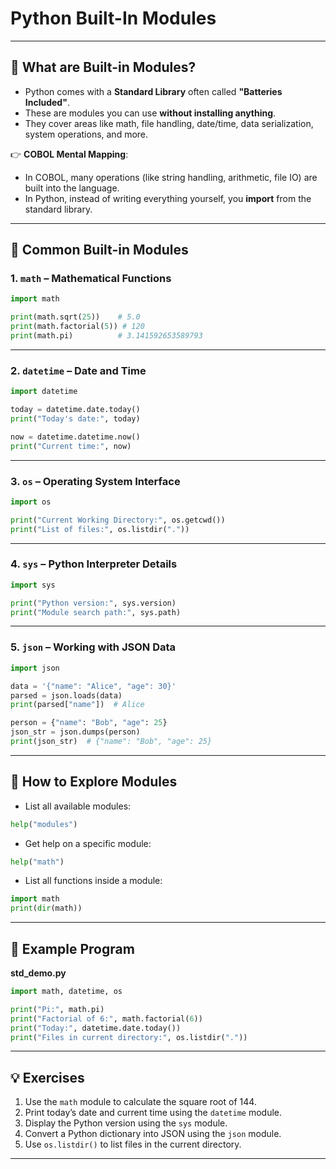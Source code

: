 # Python Built-In Modules

---

## 🔹 What are Built-in Modules?
- Python comes with a **Standard Library** often called **"Batteries Included"**.  
- These are modules you can use **without installing anything**.  
- They cover areas like math, file handling, date/time, data serialization, system operations, and more.  

👉 **COBOL Mental Mapping**:  
- In COBOL, many operations (like string handling, arithmetic, file IO) are built into the language.  
- In Python, instead of writing everything yourself, you **import** from the standard library.  

---

## 🔹 Common Built-in Modules

### 1. `math` – Mathematical Functions
```python
import math

print(math.sqrt(25))    # 5.0
print(math.factorial(5)) # 120
print(math.pi)          # 3.141592653589793
```

---

### 2. `datetime` – Date and Time
```python
import datetime

today = datetime.date.today()
print("Today's date:", today)

now = datetime.datetime.now()
print("Current time:", now)
```

---

### 3. `os` – Operating System Interface
```python
import os

print("Current Working Directory:", os.getcwd())
print("List of files:", os.listdir("."))
```

---

### 4. `sys` – Python Interpreter Details
```python
import sys

print("Python version:", sys.version)
print("Module search path:", sys.path)
```

---

### 5. `json` – Working with JSON Data
```python
import json

data = '{"name": "Alice", "age": 30}'
parsed = json.loads(data)
print(parsed["name"])  # Alice

person = {"name": "Bob", "age": 25}
json_str = json.dumps(person)
print(json_str)  # {"name": "Bob", "age": 25}
```

---

## 🔹 How to Explore Modules
- List all available modules:
```python
help("modules")
```

- Get help on a specific module:
```python
help("math")
```

- List all functions inside a module:
```python
import math
print(dir(math))
```

---

## 🔹 Example Program

**std_demo.py**
```python
import math, datetime, os

print("Pi:", math.pi)
print("Factorial of 6:", math.factorial(6))
print("Today:", datetime.date.today())
print("Files in current directory:", os.listdir("."))
```

---

## 💡 Exercises

1. Use the `math` module to calculate the square root of 144.  
2. Print today’s date and current time using the `datetime` module.  
3. Display the Python version using the `sys` module.  
4. Convert a Python dictionary into JSON using the `json` module.  
5. Use `os.listdir()` to list files in the current directory.  

---
